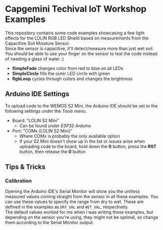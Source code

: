 # Capgemini Techival IoT Workshop Examples
This repository contains some code examples showcasing a few light effects for the LOLIN RGB LED Shield based on measurements from the Capacitive Soil Moisture Sensor.  
Since the sensor is capacitive, it'll detect/measure more than just wet soil. You should be able to use your finger on the sensor to test the code instead of needing a glass of water :)
- **SimpleFade** changes color from red to blue on all LEDs
- **SimpleCircle** fills the outer LED circle with green
- **RgbLoop** cycles through colors and changes the brightness

## Arduino IDE Settings
To upload code to the WEMOS S2 Mini, the Arduino IDE should be set to the following settings under the _Tools_ menu.
- Board: "LOLIN S2 Mini"
  - Can be found under _ESP32 Arduino_
- Port: "COMx (LOLIN S2 Mini)"
  - Where COMx is probably the only available option
  - If your S2 Mini doesn't show up in the list or issues arise when uploading code to the board, hold down the **0** button, press the **RST** button, then release the **0** button

## Tips & Tricks
### Calibration
Opening the Arduino IDE's Serial Monitor will show you the unitless measured values coming straight from the sensor in all these examples. You can use these values to specify the range from dry to wet. These are defined in the examples as `DRY_VAL` and `WET_VAL`, respectively.  
The default values worked for me when I was writing these examples, but depending on the sensor you're using, they might not be optimal, so change them according to the Serial Monitor output.